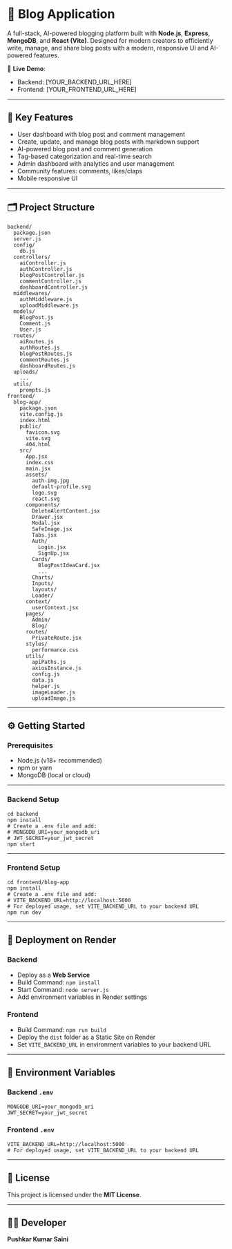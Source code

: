 # 📝 Blog Application

A full-stack, AI-powered blogging platform built with **Node.js**, **Express**, **MongoDB**, and **React (Vite)**. Designed for modern creators to efficiently write, manage, and share blog posts with a modern, responsive UI and AI-powered features.

🚀 **Live Demo**:
- Backend: [YOUR_BACKEND_URL_HERE]
- Frontend: [YOUR_FRONTEND_URL_HERE]

---

## 🔑 Key Features
- User dashboard with blog post and comment management
- Create, update, and manage blog posts with markdown support
- AI-powered blog post and comment generation
- Tag-based categorization and real-time search
- Admin dashboard with analytics and user management
- Community features: comments, likes/claps
- Mobile responsive UI

---

## 🗂️ Project Structure

```
backend/
  package.json
  server.js
  config/
    db.js
  controllers/
    aiController.js
    authController.js
    blogPostController.js
    commentController.js
    dashboardController.js
  middlewares/
    authMiddleware.js
    uploadMiddleware.js
  models/
    BlogPost.js
    Comment.js
    User.js
  routes/
    aiRoutes.js
    authRoutes.js
    blogPostRoutes.js
    commentRoutes.js
    dashboardRoutes.js
  uploads/
    ...
  utils/
    prompts.js
frontend/
  blog-app/
    package.json
    vite.config.js
    index.html
    public/
      favicon.svg
      vite.svg
      404.html
    src/
      App.jsx
      index.css
      main.jsx
      assets/
        auth-img.jpg
        default-profile.svg
        logo.svg
        react.svg
      components/
        DeleteAlertContent.jsx
        Drawer.jsx
        Modal.jsx
        SafeImage.jsx
        Tabs.jsx
        Auth/
          Login.jsx
          SignUp.jsx
        Cards/
          BlogPostIdeaCard.jsx
          ...
        Charts/
        Inputs/
        layouts/
        Loader/
      context/
        userContext.jsx
      pages/
        Admin/
        Blog/
      routes/
        PrivateRoute.jsx
      styles/
        performance.css
      utils/
        apiPaths.js
        axiosInstance.js
        config.js
        data.js
        helper.js
        imageLoader.js
        uploadImage.js
```

---

## ⚙️ Getting Started

### Prerequisites
- Node.js (v18+ recommended)
- npm or yarn
- MongoDB (local or cloud)

---

### Backend Setup

```
cd backend
npm install
# Create a .env file and add:
# MONGODB_URI=your_mongodb_uri
# JWT_SECRET=your_jwt_secret
npm start
```

---

### Frontend Setup

```
cd frontend/blog-app
npm install
# Create a .env file and add:
# VITE_BACKEND_URL=http://localhost:5000
# For deployed usage, set VITE_BACKEND_URL to your backend URL
npm run dev
```

---

## 🚀 Deployment on Render

### Backend
- Deploy as a **Web Service**
- Build Command: `npm install`
- Start Command: `node server.js`
- Add environment variables in Render settings

### Frontend
- Build Command: `npm run build`
- Deploy the `dist` folder as a Static Site on Render
- Set `VITE_BACKEND_URL` in environment variables to your backend URL

---

## 🔐 Environment Variables

### Backend `.env`
```
MONGODB_URI=your_mongodb_uri
JWT_SECRET=your_jwt_secret
```

### Frontend `.env`
```
VITE_BACKEND_URL=http://localhost:5000
# For deployed usage, set VITE_BACKEND_URL to your backend URL
```

---

## 📄 License

This project is licensed under the **MIT License**.

---

## 👨‍💻 Developer

**Pushkar Kumar Saini**
